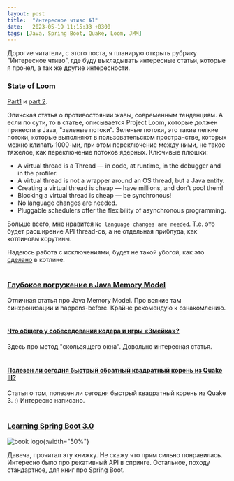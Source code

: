 ```yaml
---
layout: post
title:  "Интересное чтиво №1"
date:   2023-05-19 11:15:33 +0300
tags: [Java, Spring Boot, Quake, Loom, JMM]
---
```


Дорогие читатели, с этого поста, я планирую открыть рубрику "Интересное чтиво",
где буду выкладывать интересные статьи, которые я прочел, а так же другие
интересности.

### State of Loom 

[Part1](https://cr.openjdk.org/~rpressler/loom/loom/sol1_part1.html) и [part 2](https://cr.openjdk.org/~rpressler/loom/loom/sol1_part2.html).

Эпичская статья о противостоянии жавы, современным тенденциям. А если по сути,
то в статье, описывается Project Loom, которые должен принести в Java, "зеленые
потоки". Зеленые потоки, это такие легкие потоки, которые выполняют в
пользовательском пространстве, которых можно клипать 1000-ми, при этом
переключение между ними, не такое тяжелое, как переключение потоков ядерных.
Ключивые плюшки:

- A virtual thread is a Thread — in code, at runtime, in the debugger and in the profiler.
- A virtual thread is not a wrapper around an OS thread, but a Java entity.
- Creating a virtual thread is cheap — have millions, and don’t pool them!
- Blocking a virtual thread is cheap — be synchronous!
- No language changes are needed.
- Pluggable schedulers offer the flexibility of asynchronous programming.

Больше всего, мне нравится `No language changes are needed`. Т.е. это будет
расширение API thread-ов, а не отдельная приблуда, как котлиновы корутины.

Надеюсь работа с исключениями, будет не такой убогой, как это [сделано](https://habr.com/ru/articles/689256/) в котлине.
<br>
<br>

### [Глубокое погружение в Java Memory Model](https://habr.com/ru/articles/685518/)
Отличная статья про Java Memory Model. Про всякие там синхронизации и happens-before.
Крайне рекомендую к ознакомлению.
<br>
<br>

#### [Что общего у собеседования кодера и игры «Змейка»?](https://habr.com/ru/articles/347378/)
Здесь про метод "скользящего окна". Довольно интересная статья.
<br>
<br>

#### [Полезен ли сегодня быстрый обратный квадратный корень из Quake III?](https://habr.com/ru/articles/730872/)
Статья о том, полезен ли сегодня быстрый квадратный корень из Quake 3. :)
Интересно написано.
<br>
<br>

### [Learning Spring Boot 3.0](https://www.goodreads.com/book/show/75581195-learning-spring-boot-3-0)

![book logo](https://images-na.ssl-images-amazon.com/images/S/compressed.photo.goodreads.com/books/1672874918i/75581195.jpg){:width="50%"}

Давеча, прочитал эту книжку. Не скажу что прям сильно понравилась. Интересно
было про рекативный API в спринге. Остальное, походу стандартное, для книг про
Spring Boot.
